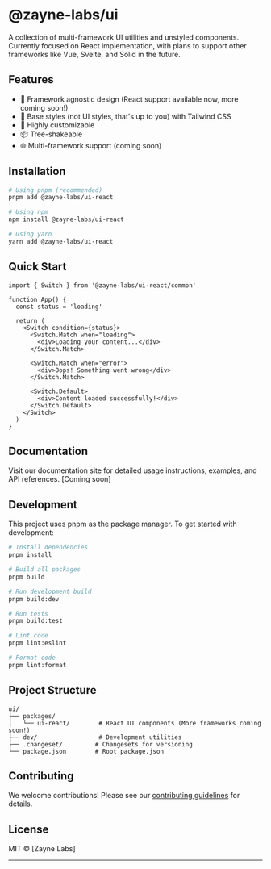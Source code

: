 # @zayne-labs/ui

A collection of multi-framework UI utilities and unstyled components. Currently focused on React implementation, with plans to support other frameworks like Vue, Svelte, and Solid in the future.

## Features

- 🚀 Framework agnostic design (React support available now, more coming soon!)
- 🎨 Base styles (not UI styles, that's up to you) with Tailwind CSS
- 🔧 Highly customizable
- 📦 Tree-shakeable
- 🌐 Multi-framework support (coming soon)

## Installation

```bash
# Using pnpm (recommended)
pnpm add @zayne-labs/ui-react

# Using npm
npm install @zayne-labs/ui-react

# Using yarn
yarn add @zayne-labs/ui-react
```

## Quick Start

```tsx
import { Switch } from '@zayne-labs/ui-react/common'

function App() {
  const status = 'loading'

  return (
    <Switch condition={status}>
      <Switch.Match when="loading">
        <div>Loading your content...</div>
      </Switch.Match>

      <Switch.Match when="error">
        <div>Oops! Something went wrong</div>
      </Switch.Match>

      <Switch.Default>
        <div>Content loaded successfully!</div>
      </Switch.Default>
    </Switch>
  )
}
```

## Documentation

Visit our documentation site for detailed usage instructions, examples, and API references. [Coming soon]

## Development

This project uses pnpm as the package manager. To get started with development:

```bash
# Install dependencies
pnpm install

# Build all packages
pnpm build

# Run development build
pnpm build:dev

# Run tests
pnpm build:test

# Lint code
pnpm lint:eslint

# Format code
pnpm lint:format
```

## Project Structure

```
ui/
├── packages/
│   └── ui-react/        # React UI components (More frameworks coming soon!)
├── dev/                 # Development utilities
├── .changeset/         # Changesets for versioning
└── package.json        # Root package.json
```

## Contributing

We welcome contributions! Please see our [contributing guidelines](https://github.com/zayne-labs/contribute.git) for details.

## License

MIT © [Zayne Labs]

---

